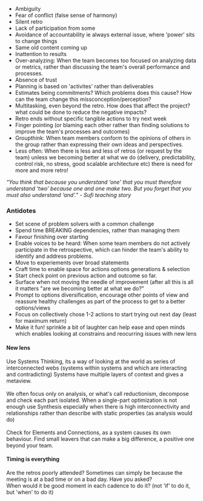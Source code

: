 
* Ambiguity
* Fear of conflict (false sense of harmony)
* Silent retro
* Lack of participation from some
* Avoidance of accountability ie always external issue, where 'power' sits to change things
* Same old content coming up
* Inattention to results
* Over-analyzing: When the team becomes too focused on analyzing data or metrics, rather than discussing the team's overall performance and processes.
* Absence of trust
* Planning is based on 'activites' rather than deliverables
* Estimates being commitments? Which problems does this cause? How can the team change this missconception/perception?
* Multitasking, even beyond the retro. How does that affect the project? what could be done to reduce the negative impacts?
* Retro ends without specific tangible actions to try next week
* Finger pointing (or blaming each other rather than finding solutions to improve the team's processes and outcomes)
* Groupthink: When team members conform to the opinions of others in the group rather than expressing their own ideas and perspectives.
* Less often: When there is less and less of retros (or request by the team) unless we becoming better at what we do (delivery, predictability, control risk, no stress, good scalable architecture etc) there is need for more and more retro!

*“You think that because you understand ‘one’ that you must therefore understand ‘two’ because one and one make two. But you forget that you must also understand ‘and’.” - Sufi teaching story* 

### Antidotes
* Set scene of problem solvers with a common challenge
* Spend time BREAKING dependencies, rather than managing them
* Favour finishing over starting
* Enable voices to be heard: When some team members do not actively participate in the retrospective, which can hinder the team's ability to identify and address problems.
* Move to experiements over broad statements
* Craft time to enable space for actions options generations & selection
* Start check point on previous action and outcome so far. 
* Surface when not moving the needle of improvement (after all this is all it matters "are we becoming better at what we do?"
* Prompt to options diversification, encourage other points of view and reassure healthy challenges as part of the process to get to a better options/views
* Focus on collectively chose 1-2 actions to start trying out next day (least for maximum return)
* Make it fun! sprinkle a bit of laughter can help ease and open minds which enables looking at constrains and reocurring issues with new lens

#### New lens 
Use Systems Thinking, its a way of looking at the world as series of interconnected webs (systems within systems and which are interacting and contradicting)
Systems have multiple layers of context and gives a metaview. </br> </br>
We often focus only on analysis, or what's call reductionism, decompose and check each part isolated. When a single-part optimization is not enough use Synthesis especially when there is high interconnectivity and relationships rather than describe with static properties (as analysis would do) </br> </br>
Check for Elements and Connections, as a system causes its own behaviour. Find small leavers that can make a big difference, a positive one beyond your team. </br>

#### Timing is everything
Are the retros poorly attended? Sometimes can simply be because the meeting is at a bad time or on a bad day. Have you asked? </br>
When would it be good moment in each cadence to do it? (not 'if' to do it, but 'when' to do it)
</br> </br>
